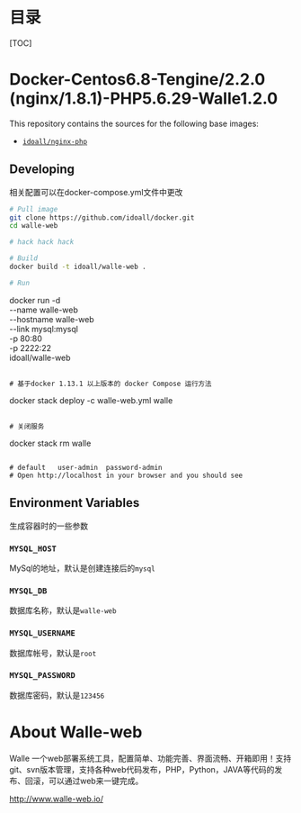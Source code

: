 # 目录

[TOC]

# Docker-Centos6.8-Tengine/2.2.0 (nginx/1.8.1)-PHP5.6.29-Walle1.2.0


This repository contains the sources for the following base images:
- [`idoall/nginx-php`](https://hub.docker.com/r/idoall/nginx-php/)


## Developing
相关配置可以在docker-compose.yml文件中更改
```bash
# Pull image
git clone https://github.com/idoall/docker.git
cd walle-web

# hack hack hack

# Build
docker build -t idoall/walle-web .

# Run
```
docker run -d \
--name walle-web \
--hostname walle-web \
--link mysql:mysql \
-p 80:80 \
-p 2222:22 \
idoall/walle-web
```

# 基于docker 1.13.1 以上版本的 docker Compose 运行方法
```
docker stack deploy -c walle-web.yml walle
```

# 关闭服务
```
docker stack rm walle
```

# default   user-admin  password-admin
# Open http://localhost in your browser and you should see
```

## Environment Variables

生成容器时的一些参数

### `MYSQL_HOST`

MySql的地址，默认是创建连接后的`mysql`

### `MYSQL_DB`

数据库名称，默认是`walle-web`

### `MYSQL_USERNAME`

数据库帐号，默认是`root`

### `MYSQL_PASSWORD`

数据库密码，默认是`123456`

# About Walle-web

Walle 一个web部署系统工具，配置简单、功能完善、界面流畅、开箱即用！支持git、svn版本管理，支持各种web代码发布，PHP，Python，JAVA等代码的发布、回滚，可以通过web来一键完成。

http://www.walle-web.io/